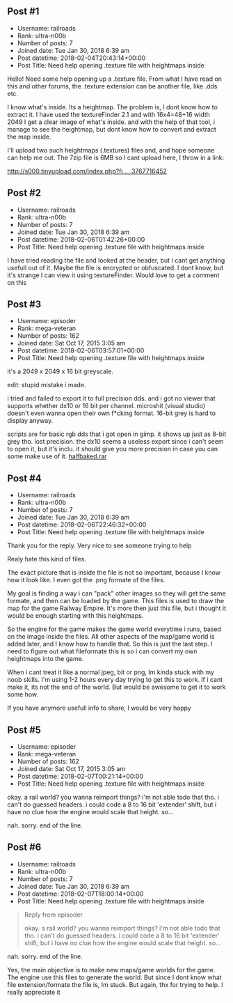 ## Post #1
- Username: railroads
- Rank: ultra-n00b
- Number of posts: 7
- Joined date: Tue Jan 30, 2018 6:39 am
- Post datetime: 2018-02-04T20:43:14+00:00
- Post Title: Need help opening .texture file with heightmaps inside

Hello! Need some help opening up a .texture file. From what I have read on this and other forums, the .texture extension can be another file, like .dds etc.

I know what's inside. Its a heightmap. The problem is, I dont know how to extract it. I have used the textureFinder 2.1 and with 16x4=48+16 width 2049 I get a clear image of what's inside. and with the help of that tool, i manage to see the heightmap, but dont know how to convert and extract the map inside. 


I'll upload two such heightmaps (.textures) files and, and hope someone can help me out. The 7zip file is 6MB so I cant upload here, I throw in a link: 

[http://s000.tinyupload.com/index.php?fi ... 3767716452](http://s000.tinyupload.com/index.php?file_id=52939561533767716452)
## Post #2
- Username: railroads
- Rank: ultra-n00b
- Number of posts: 7
- Joined date: Tue Jan 30, 2018 6:39 am
- Post datetime: 2018-02-06T01:42:26+00:00
- Post Title: Need help opening .texture file with heightmaps inside

I have tried reading the file and looked at the header, but I cant get anything usefull out of it. Maybe the file is encrypted or obfuscated. I dont know, but it's strange I can view it using textureFinder. Would love to get a comment on this
## Post #3
- Username: episoder
- Rank: mega-veteran
- Number of posts: 162
- Joined date: Sat Oct 17, 2015 3:05 am
- Post datetime: 2018-02-06T03:57:01+00:00
- Post Title: Need help opening .texture file with heightmaps inside

it's a 2049 x 2049 x 16 bit greyscale.

edit: stupid mistake i made. 

i tried and failed to export it to full precision dds. and i got no viewer that supports whether dx10 or 16 bit per channel. microshit (visual studio) doesn't even wanna open their own f*cking format.  16-bit grey is hard to display anyway.

scripts are for basic rgb dds that i got open in gimp. it shows up just as 8-bit grey tho. lost precision. the dx10 seems a useless export since i can't seem to open it, but it's inclu. it should give you more precision in case you can some make use of it.
[halfbaked.rar](https://xentaxbackup.github.io/file/13886_halfbaked.rar)
## Post #4
- Username: railroads
- Rank: ultra-n00b
- Number of posts: 7
- Joined date: Tue Jan 30, 2018 6:39 am
- Post datetime: 2018-02-06T22:46:32+00:00
- Post Title: Need help opening .texture file with heightmaps inside

Thank you for the reply. Very nice to see someone trying to help 

Realy hate this kind of files.

The exact picture that is inside the file is not so important, because I know how it look like. I even got the .png formate of the files.

My goal is finding a way i can "pack" other images so they will get the same formate, and then can be loaded by the game. This files is used to draw the map for the game Railway Empire. It's more then just this file, but i thought it would be enough starting with this heightmaps.

So the engine for the game makes the game world everytime i runs, based on the image inside the files. All other aspects of the map/game world is added later, and I know how to handle that. So this is just the last step. I need to figure out what fileformate this is so i can convert my own heightmaps into the game.

When i cant treat it like a normal jpeg, bit or png, Im kinda stuck with my noob skills. 
I'm using 1-2 hours every day trying to get this to work. If i cant make it, its not the end of the world. But would be awesome to get it to work some how. 

If you have anymore usefull info to share, I would be very happy
## Post #5
- Username: episoder
- Rank: mega-veteran
- Number of posts: 162
- Joined date: Sat Oct 17, 2015 3:05 am
- Post datetime: 2018-02-07T00:21:14+00:00
- Post Title: Need help opening .texture file with heightmaps inside

okay. a rail world? you wanna reimport things? i'm not able todo that tho. i can't do guessed headers. i could code a 8 to 16 bit 'extender' shift, but i have no clue how the engine would scale that height. so...

nah. sorry. end of the line.
## Post #6
- Username: railroads
- Rank: ultra-n00b
- Number of posts: 7
- Joined date: Tue Jan 30, 2018 6:39 am
- Post datetime: 2018-02-07T18:00:14+00:00
- Post Title: Need help opening .texture file with heightmaps inside

> Reply from episoder
>
> okay. a rail world? you wanna reimport things? i'm not able todo that tho. i can't do guessed headers. i could code a 8 to 16 bit 'extender' shift, but i have no clue how the engine would scale that height. so...

nah. sorry. end of the line.

Yes, the main objective is to make new maps/game worlds for the game. The engine use this files to generate the world. But since I dont know what file extension/formate the file is, Im stuck.
But again, thx for trying to help. I really appreciate it
